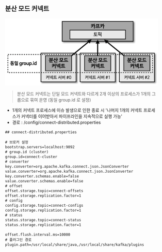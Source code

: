 ## 분산 모드 커넥트

![img7.png](image/img7.png)

> 분산 모드 커넥트는 단일 모드 커넥트와 다르게 2개 이상의 프로세스가 1개의 그룹으로 묶여 운영 (동일 group.id 로 설정)

- 1개의 커넥트 프로세스에 이슈 발생으로 인한 종료 시 '나머지 1개의 커넥트 프로세스가 커넥터를 이어받아서 파이프라인을 지속적으로 실행 가능'
- 경로 : /config/connect-distributed.properties

````shell
## connect-distributed.properties

# 브로커 설정
bootstrap.servers=localhost:9092
# group.id (cluster)
group.id=connect-cluster
# converter
key.converter=org.apache.kafka.connect.json.JsonConverter
value.converter=org.apache.kafka.connect.json.JsonConverter
key.converter.schemas.enable=false
value.converter.schemas.enable=false
# offset
offset.storage.topic=connect-offsets
offset.storage.replication.factor=1
# config
config.storage.topic=connect-configs
config.storage.replication.factor=1
# status
status.storage.topic=connect-status
status.storage.replication.factor=1

offset.flush.interval.ms=10000
# 플러그인 경로
plugin.path=/usr/local/share/java,/usr/local/share/kafka/plugins
````